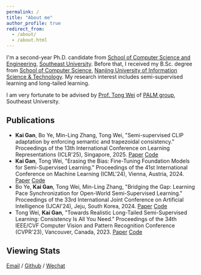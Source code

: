 ```yaml
---
permalink: /
title: "About me"
author_profile: true
redirect_from: 
  - /about/
  - /about.html
---
```


I'm a second-year Ph.D. candidate from [School of Computer Science and Engineering](https://cse.seu.edu.cn/), [Southeast University](https://www.seu.edu.cn/). Before that, I received my B.Sc. degree from [School of Computer Science](https://scs.nuist.edu.cn/main.htm), [Nanjing University of Information Science & Technology](https://www.nuist.edu.cn/). My research interest includes semi-supervised learning and long-tailed learning.

I am very fortunate to be advised by [Prof. Tong Wei](https://palm.seu.edu.cn/weit/) of [PALM group](https://palm.seu.edu.cn/), Southeast University.

## Publications
- **Kai Gan**, Bo Ye, Min-Ling Zhang, Tong Wei, "Semi-supervised CLIP adaptation by enforcing semantic and trapezoidal consistency." Proceedings of the 13th International Conference on Learning Representations (ICLR'25), Singapore, 2025. [Paper](https://openreview.net/pdf?id=97D725GJtQ) [Code](https://github.com/Gank0078/SemiCLIP)
- **Kai Gan**, Tong Wei, "Erasing the Bias: Fine-Tuning Foundation Models for Semi-Supervised Learning." Proceedings of the 41st International Conference on Machine Learning (ICML'24), Vienna, Austria, 2024. [Paper](https://export.arxiv.org/abs/2405.11756) [Code](https://github.com/Gank0078/FineSSL)
- Bo Ye, **Kai Gan**, Tong Wei, Min-Ling Zhang, "Bridging the Gap: Learning Pace Synchronization for Open-World Semi-Supervised Learning." Proceedings of the 33rd International Joint Conference on Artificial Intelligence (IJCAI'24), Jeju, South Korea, 2024. [Paper](https://arxiv.org/pdf/2309.11930.pdf) [Code](https://github.com/yebo0216best/LPS-main)
- Tong Wei, **Kai Gan**, "Towards Realistic Long-Tailed Semi-Supervised Learning: Consistency Is All You Need." Proceedings of the 34th IEEE/CVF Computer Vision and Pattern Recognition Conference (CVPR'23), Vancouver, Canada, 2023. [Paper](https://openaccess.thecvf.com/content/CVPR2023/html/Wei_Towards_Realistic_Long-Tailed_Semi-Supervised_Learning_Consistency_Is_All_You_Need_CVPR_2023_paper.html) [Code](https://github.com/Gank0078/ACR)

## Viewing Stats
<script type="text/javascript" id="clustrmaps" src="//clustrmaps.com/map_v2.js?d=woUlRkl0h3lNMz4u7TNTiP_tXIJxR2fiqbG39YcxmSU&cl=ffffff&w=a"></script>

[Email](mailto:gank@seu.edu.cn) / [Github](https://github.com/Gank0078) / [Wechat](images/wechat.jpg)
